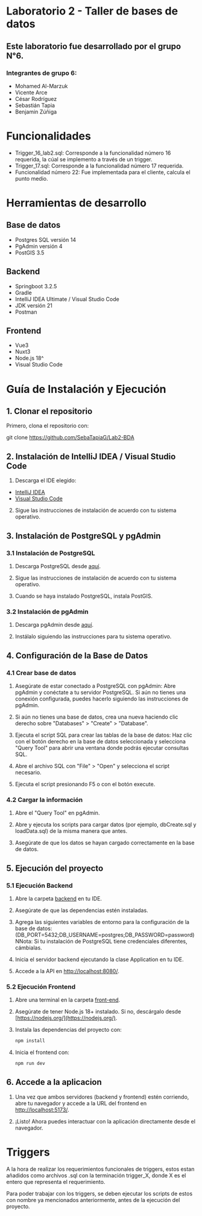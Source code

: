 # Laboratorio 2 - Taller de bases de datos
## Este laboratorio fue desarrollado por el grupo N°6.
### Integrantes de grupo 6:
* Mohamed Al-Marzuk 
* Vicente Arce
* César Rodríguez
* Sebastián Tapia
* Benjamin Zúñiga

# Funcionalidades
* Trigger_16_lab2.sql: Corresponde a la funcionalidad número 16 requerida, la cúal se implemento a través de un trigger.
* Trigger_17.sql: Corresponde a la funcionalidad número 17 requerida.
* Funcionalidad número 22: Fue implementada para el cliente, calcula el punto medio.


# Herramientas de desarrollo

## Base de datos
* Postgres SQL versión 14
* PgAdmin versión 4
* PostGIS 3.5

## Backend
* Springboot 3.2.5
* Gradle
* IntelliJ IDEA Ultimate / Visual Studio Code
* JDK versión 21
* Postman

## Frontend
* Vue3
* Nuxt3
* Node.js 18^
* Visual Studio Code

# Guía de Instalación y Ejecución

## 1. Clonar el repositorio

Primero, clona el repositorio con:

git clone https://github.com/SebaTapiaG/Lab2-BDA

## 2. Instalación de IntelliJ IDEA / Visual Studio Code

1. Descarga el IDE elegido:
- [IntelliJ IDEA](https://www.jetbrains.com/idea/download/)
- [Visual Studio Code](https://code.visualstudio.com/)

2. Sigue las instrucciones de instalación de acuerdo con tu sistema operativo.

## 3. Instalación de PostgreSQL y pgAdmin

### 3.1 Instalación de PostgreSQL

1. Descarga PostgreSQL desde [aquí](https://www.postgresql.org/download/).

2. Sigue las instrucciones de instalación de acuerdo con tu sistema operativo.

3. Cuando se haya instalado PostgreSQL, instala PostGIS.

### 3.2 Instalación de pgAdmin

1. Descarga pgAdmin desde [aquí](https://www.pgadmin.org/download/).

2. Instálalo siguiendo las instrucciones para tu sistema operativo.

## 4. Configuración de la Base de Datos

### 4.1 Crear base de datos
1. Asegúrate de estar conectado a PostgreSQL con pgAdmin:
   Abre pgAdmin y conéctate a tu servidor PostgreSQL. Si aún no tienes una conexión configurada, puedes hacerlo siguiendo las instrucciones de pgAdmin.
   
2. Si aún no tienes una base de datos, crea una nueva haciendo clic derecho sobre "Databases" > "Create" > "Database".

3. Ejecuta el script SQL para crear las tablas de la base de datos:
   Haz clic con el botón derecho en la base de datos seleccionada y selecciona "Query Tool" para abrir una ventana donde podrás ejecutar consultas SQL.

4. Abre el archivo SQL con "File" > "Open" y selecciona el script necesario.

5. Ejecuta el script presionando F5 o con el botón execute.

### 4.2 Cargar la información

1. Abre el "Query Tool" en pgAdmin.

2. Abre y ejecuta los scripts para cargar datos (por ejemplo, dbCreate.sql y loadData.sql) de la misma manera que antes.

3. Asegúrate de que los datos se hayan cargado correctamente en la base de datos.

## 5. Ejecución del proyecto

### 5.1 Ejecución Backend

1. Abre la carpeta [backend](./backend) en tu IDE.

2. Asegúrate de que las dependencias estén instaladas.

3. Agrega las siguientes variables de entorno para la configuración de la base de datos: (DB_PORT=5432;DB_USERNAME=postgres;DB_PASSWORD=password)
   NNota: Si tu instalación de PostgreSQL tiene credenciales diferentes, cámbialas.

4. Inicia el servidor backend ejecutando la clase Application en tu IDE.

5. Accede a la API en [http://localhost:8080/](http://localhost:8080/).

### 5.2 Ejecución Frontend

1. Abre una terminal en la carpeta [front-end](./front-end).

2. Asegúrate de tener Node.js 18+ instalado. Si no, descárgalo desde [https://nodejs.org/](https://nodejs.org/).

3. Instala las dependencias del proyecto con:

   ```bash
   npm install
   ```
   
4. Inicia el frontend con:
   ```bash
   npm run dev
   ```

## 6. Accede a la aplicacion

1. Una vez que ambos servidores (backend y frontend) estén corriendo, abre tu navegador y accede a la URL del frontend en [http://localhost:5173/](http://localhost:8081/).

2. ¡Listo! Ahora puedes interactuar con la aplicación directamente desde el navegador.

# Triggers

A la hora de realizar los requerimientos funcionales de triggers, estos estan añadidos como archivos .sql con la terminación trigger_X, donde X es el entero que representa el requerimiento. 

Para poder trabajar con los triggers, se deben ejecutar los scripts de estos con nombre ya mencionados anteriormente, antes de la ejecución del proyecto.
